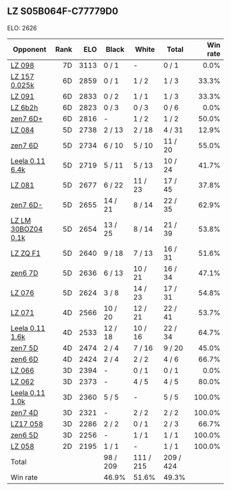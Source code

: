 ## LZ S05B064F-C77779D0 ##

ELO: 2626

Opponent | Rank | ELO | Black | White | Total | Win rate
---------|-----:|----:|-------|-------|-------|-------:
[LZ 098](LZ%20098.md) | 7D | 3113 | 0 / 1 | - | 0 / 1 | 0.0%
[LZ 157 0.025k](LZ%20157%200.025k.md) | 6D | 2859 | 0 / 1 | 1 / 2 | 1 / 3 | 33.3%
[LZ 091](LZ%20091.md) | 6D | 2833 | 0 / 2 | 1 / 1 | 1 / 3 | 33.3%
[LZ 6b2h](LZ%206b2h.md) | 6D | 2823 | 0 / 3 | 0 / 3 | 0 / 6 | 0.0%
[zen7 6D+](zen7%206D+.md) | 6D | 2816 | - | 1 / 2 | 1 / 2 | 50.0%
[LZ 084](LZ%20084.md) | 5D | 2738 | 2 / 13 | 2 / 18 | 4 / 31 | 12.9%
[zen7 6D](zen7%206D.md) | 5D | 2734 | 6 / 10 | 5 / 10 | 11 / 20 | 55.0%
[Leela 0.11 6.4k](Leela%200.11%206.4k.md) | 5D | 2719 | 5 / 11 | 5 / 13 | 10 / 24 | 41.7%
[LZ 081](LZ%20081.md) | 5D | 2677 | 6 / 22 | 11 / 23 | 17 / 45 | 37.8%
[zen7 6D-](zen7%206D-.md) | 5D | 2655 | 14 / 21 | 8 / 14 | 22 / 35 | 62.9%
[LZ LM 30BOZ04 0.1k](LZ%20LM%2030BOZ04%200.1k.md) | 5D | 2654 | 13 / 25 | 8 / 14 | 21 / 39 | 53.8%
[LZ ZQ F1](LZ%20ZQ%20F1.md) | 5D | 2640 | 9 / 18 | 7 / 13 | 16 / 31 | 51.6%
[zen6 7D](zen6%207D.md) | 5D | 2636 | 6 / 13 | 10 / 21 | 16 / 34 | 47.1%
[LZ 076](LZ%20076.md) | 5D | 2624 | 3 / 8 | 14 / 23 | 17 / 31 | 54.8%
[LZ 071](LZ%20071.md) | 4D | 2566 | 10 / 20 | 12 / 21 | 22 / 41 | 53.7%
[Leela 0.11 1.6k](Leela%200.11%201.6k.md) | 4D | 2533 | 12 / 18 | 10 / 16 | 22 / 34 | 64.7%
[zen7 5D](zen7%205D.md) | 4D | 2474 | 2 / 4 | 7 / 16 | 9 / 20 | 45.0%
[zen6 6D](zen6%206D.md) | 4D | 2424 | 2 / 4 | 2 / 2 | 4 / 6 | 66.7%
[LZ 066](LZ%20066.md) | 3D | 2394 | - | 0 / 1 | 0 / 1 | 0.0%
[LZ 062](LZ%20062.md) | 3D | 2373 | - | 4 / 5 | 4 / 5 | 80.0%
[Leela 0.11 1.0k](Leela%200.11%201.0k.md) | 3D | 2360 | 5 / 5 | - | 5 / 5 | 100.0%
[zen7 4D](zen7%204D.md) | 3D | 2321 | - | 2 / 2 | 2 / 2 | 100.0%
[LZ17 058](LZ17%20058.md) | 3D | 2286 | 2 / 2 | 0 / 1 | 2 / 3 | 66.7%
[zen6 5D](zen6%205D.md) | 3D | 2256 | - | 1 / 1 | 1 / 1 | 100.0%
[LZ 058](LZ%20058.md) | 2D | 2195 | 1 / 1 | - | 1 / 1 | 100.0%
Total | | | 98 / 209 | 111 / 215 | 209 / 424 | 
Win rate| | | 46.9% | 51.6% | 49.3% | 

